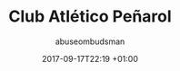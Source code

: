 ---
layout: tillh-r
title: Club Atlético Peñarol
description: "Página dedicada al repositorio de Peñarol para unificar los etiqueteadas SEO y schema.org de la Institución Carbonera como paraguas de sus hinchas así también como su chafe en las Cordiales Sociales"
author: abuseombudsman
date: 2017-09-17T22:19    +01:00
---
